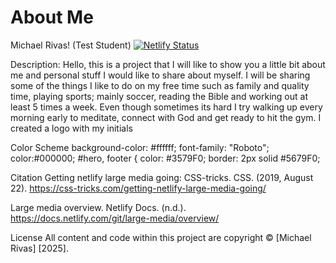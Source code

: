 # About Me

Michael Rivas! (Test Student)
[![Netlify Status](https://api.netlify.com/api/v1/badges/4a1b5ee9-bf78-4ed2-a954-0d59af658324/deploy-status)](https://app.netlify.com/sites/about-memichaelra28/deploys)

Description: Hello, this is a project that I will like to show you a little bit about me and personal stuff I would like to share about myself.
I will be sharing some of the things I like to do on my free time such as family and quality time, playing sports; mainly soccer, reading the Bible
and working out at least 5 times a week. Even though sometimes its hard I try walking up every morning early to meditate, connect with God and get 
ready to hit the gym. I created a logo with my initials 

Color Scheme
background-color: #ffffff;
font-family: "Roboto";
color:#000000;
#hero, footer {
    color: #3579F0;
    border: 2px solid #5679F0;

Citation
Getting netlify large media going: CSS-tricks. CSS. (2019, August 22).
https://css-tricks.com/getting-netlify-large-media-going/ 

Large media overview. Netlify Docs. (n.d.). 
https://docs.netlify.com/git/large-media/overview/ 

License
All content and code within this project are copyright © [Michael Rivas] [2025].
